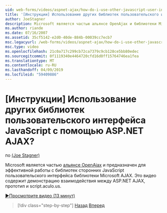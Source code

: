 ```yaml
---
uid: web-forms/videos/aspnet-ajax/how-do-i-use-other-javascript-user-interface-libraries-with-aspnet-ajax
title: '[Инструкции] Использование других библиотек пользовательского интерфейса JavaScript с помощью ASP.NET AJAX? | Документы Майкрософт'
author: JoeStagner
description: Microsoft является частью альянсе OpenAjax и библиотеки Microsoft AJAX предназначен для эффективной работы с библиотек сторонних JavaScript пользовательского интерфейса...
ms.author: riande
ms.date: 07/16/2007
ms.assetid: 35cf5142-e2d0-40de-884b-00039cc7ecb7
msc.legacyurl: /web-forms/videos/aspnet-ajax/how-do-i-use-other-javascript-user-interface-libraries-with-aspnet-ajax
msc.type: video
ms.openlocfilehash: 21c0a717c299cb72ca7379c9cb128ce5bb80edec
ms.sourcegitcommit: 0f1119340e4464720cfd16d0ff15764746ea1fea
ms.translationtype: MT
ms.contentlocale: ru-RU
ms.lasthandoff: 04/09/2019
ms.locfileid: "59409886"
---
```

# <a name="how-do-i-use-other-javascript-user-interface-libraries-with-aspnet-ajax"></a>[Инструкции] Использование других библиотек пользовательского интерфейса JavaScript с помощью ASP.NET AJAX?

по [(Joe Stagner)](https://github.com/JoeStagner)

Microsoft является частью [альянсе OpenAjax](http://www.openajax.org/) и предназначен для эффективной работы с библиотек сторонних JavaScript пользовательского интерфейса библиотеки Microsoft AJAX. Это видео содержит демонстрацию взаимодействия между ASP.NET AJAX, прототип и script.aculo.us.

[&#9654;Просмотрите видео (13 минут)](https://channel9.msdn.com/Blogs/ASP-NET-Site-Videos/how-do-i-use-other-javascript-user-interface-libraries-with-aspnet-ajax)

> [!div class="step-by-step"]
> [Назад](how-do-i-choose-between-methods-of-ajax-page-updates.md)
> [Вперед](how-do-i-use-the-aspnet-ajax-profile-services.md)

